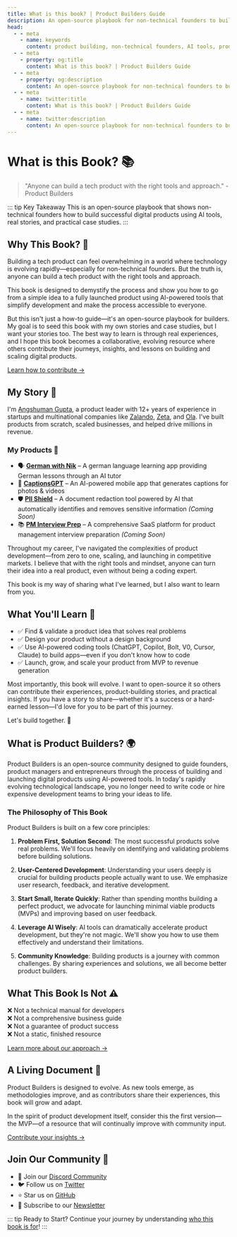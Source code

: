 ```yaml
---
title: What is this book? | Product Builders Guide
description: An open-source playbook for non-technical founders to build digital products using AI tools. Learn from real stories and case studies.
head:
  - - meta
    - name: keywords
      content: product building, non-technical founders, AI tools, product development, no-code, app building, startup guide
  - - meta
    - property: og:title
      content: What is this book? | Product Builders Guide
  - - meta
    - property: og:description
      content: An open-source playbook for non-technical founders to build digital products using AI tools. Learn from real stories and case studies.
  - - meta
    - name: twitter:title
      content: What is this book? | Product Builders Guide
  - - meta
    - name: twitter:description
      content: An open-source playbook for non-technical founders to build digital products using AI tools. Learn from real stories and case studies.
---
```


# What is this Book? 📚

> "Anyone can build a tech product with the right tools and approach." - Product Builders

::: tip Key Takeaway
This is an open-source playbook that shows non-technical founders how to build successful digital products using AI tools, real stories, and practical case studies.
:::

## Why This Book? 🤔

<div class="content-box">

Building a tech product can feel overwhelming in a world where technology is evolving rapidly—especially for non-technical founders. But the truth is, anyone can build a tech product with the right tools and approach.

This book is designed to demystify the process and show you how to go from a simple idea to a fully launched product using AI-powered tools that simplify development and make the process accessible to everyone.

But this isn't just a how-to guide—it's an open-source playbook for builders. My goal is to seed this book with my own stories and case studies, but I want your stories too. The best way to learn is through real experiences, and I hope this book becomes a collaborative, evolving resource where others contribute their journeys, insights, and lessons on building and scaling digital products.

[Learn how to contribute →](/contribute)

</div>

## My Story 👋

<div class="author-box">

I'm [Angshuman Gupta](https://angshumangupta.com/), a product leader with 12+ years of experience in startups and multinational companies like [Zalando](https://www.zalando.com), [Zeta](https://www.zeta.tech), and [Ola](https://www.olacabs.com).  I've built products from scratch, scaled businesses, and helped drive millions in revenue.

### My Products 🚀

- 🗣 **[German with Nik](https://germanwithnik.com/)** – A german language learning app providing German lessons through an AI tutor
- 📸 **[CaptionsGPT](https://captionsgpt.site/)** – An AI-powered mobile app that generates captions for photos & videos
- 🛡️ **[PII Shield](https://pii-shield.com)** – A document redaction tool powered by AI that automatically identifies and removes sensitive information *(Coming Soon)*
- 📚 **[PM Interview Prep](https://pminterviewprep.com)** – A comprehensive SaaS platform for product management interview preparation *(Coming Soon)*

Throughout my career, I've navigated the complexities of product development—from zero to one, scaling, and launching in competitive markets. I believe that with the right tools and mindset, anyone can turn their idea into a real product, even without being a coding expert.

This book is my way of sharing what I've learned, but I also want to learn from you.

</div>

## What You'll Learn 🎯

<div class="learning-objectives">

- ✅ Find & validate a product idea that solves real problems
- ✅ Design your product without a design background
- ✅ Use AI-powered coding tools (ChatGPT, Copilot, Bolt, V0, Cursor, Claude) to build apps—even if you don't know how to code
- ✅ Launch, grow, and scale your product from MVP to revenue generation

Most importantly, this book will evolve. I want to open-source it so others can contribute their experiences, product-building stories, and practical insights. If you have a story to share—whether it's a success or a hard-earned lesson—I'd love for you to be part of this journey.

Let's build together. 🚀

</div>

<!--
## The Rise of No-Code and AI 🌟

<div class="content-box">

### Traditional Product Development
- Learning to code with [freeCodeCamp](https://www.freecodecamp.org)
- Finding a technical co-founder on [CoFoundersLab](https://cofounderslab.com)
- Hiring developers through [Upwork](https://www.upwork.com)
- Outsourcing to agencies via [Clutch](https://clutch.co)

### Modern Approach with AI
- AI-powered development with [GitHub Copilot](https://github.com/features/copilot)
- No-code platforms like [Bubble](https://bubble.io) and [Webflow](https://webflow.com)
- Rapid prototyping using [Figma](https://www.figma.com)
- Community-driven learning on [Discord](https://discord.gg/productbuilders)

</div>
-->

## What is Product Builders? 🌍
Product Builders is an open-source community designed to guide founders, product managers and entrepreneurs through the process of building and launching digital products using AI-powered tools. In today's rapidly evolving technological landscape, you no longer need to write code or hire expensive development teams to bring your ideas to life.

### The Philosophy of This Book
<div class="principles-grid">

Product Builders is built on a few core principles:

1. **Problem First, Solution Second**: The most successful products solve real problems. We'll focus heavily on identifying and validating problems before building solutions.

2. **User-Centered Development**: Understanding your users deeply is crucial for building products people actually want to use. We emphasize user research, feedback, and iterative development.

3. **Start Small, Iterate Quickly**: Rather than spending months building a perfect product, we advocate for launching minimal viable products (MVPs) and improving based on user feedback.

4. **Leverage AI Wisely**: AI tools can dramatically accelerate product development, but they're not magic. We'll show you how to use them effectively and understand their limitations.

5. **Community Knowledge**: Building products is a journey with common challenges. By sharing experiences and solutions, we all become better product builders.

</div>

## What This Book Is Not ⚠️

<div class="example-box">

❌ Not a technical manual for developers  
❌ Not a comprehensive business guide  
❌ Not a guarantee of product success  
❌ Not a static, finished resource  

[Learn more about our approach →](/introduction/who-is-it-for)

</div>

## A Living Document 📖

<div class="content-box">

Product Builders is designed to evolve. As new tools emerge, as methodologies improve, and as contributors share their experiences, this book will grow and adapt.

In the spirit of product development itself, consider this the first version—the MVP—of a resource that will continually improve with community input.

<!--[See our latest updates →](/changelog)-->
[Contribute your insights →](/contribute)

</div>

## Join Our Community 🤝

<div class="community-box">

- 💬 Join our [Discord Community](https://discord.gg/productbuilders)
- 🐦 Follow us on [Twitter](https://twitter.com/productbuilders)
- ⭐ Star us on [GitHub](https://github.com/productbuilders/guide)
- 📧 Subscribe to our [Newsletter](https://productbuilders.substack.com)

</div>

::: tip Ready to Start?
Continue your journey by understanding [who this book is for](/introduction/who-is-it-for)!
:::
